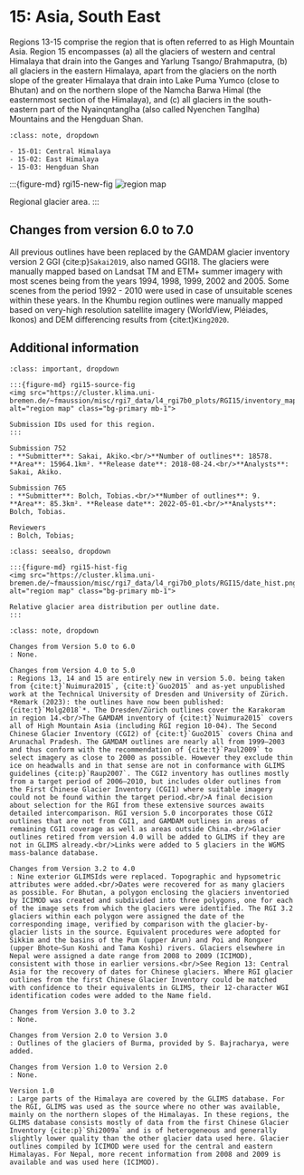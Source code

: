 # 15: Asia, South East

Regions 13-15 comprise the region that is often referred to as High Mountain Asia. Region 15 encompasses (a) all the glaciers of western and central Himalaya that drain into the Ganges and Yarlung Tsango/ Brahmaputra, (b) all glaciers in the eastern Himalaya, apart from the glaciers on the north slope of the greater Himalaya that drain into Lake Puma Yumco (close to Bhutan) and on the northern slope of the Namcha Barwa Himal (the easternmost section of the Himalaya), and (c) all glaciers in the south-eastern part of the Nyainqntanglha (also called Nyenchen Tanglha) Mountains and the Hengduan Shan. 

```{admonition} Subregions
:class: note, dropdown

- 15-01: Central Himalaya
- 15-02: East Himalaya
- 15-03: Hengduan Shan

```

:::{figure-md} rgi15-new-fig
<img src="https://cluster.klima.uni-bremen.de/~fmaussion/misc/rgi7_data/l4_rgi7b0_plots/RGI15/isrgi6_map.jpeg" alt="region map" class="bg-primary mb-1">

Regional glacier area.
:::

## Changes from version 6.0 to 7.0

All previous outlines have been replaced by the GAMDAM glacier inventory version 2 GGI {cite:p}`Sakai2019`, also named GGI18. The glaciers were manually mapped based on Landsat TM and ETM+ summer imagery with most scenes being from the years 1994, 1998, 1999, 2002 and 2005. Some scenes from the period 1992 - 2010 were used in case of unsuitable scenes within these years. In the Khumbu region outlines were manually mapped based on very-high resolution satellite imagery (WorldView, Pléiades, Ikonos) and DEM differencing results from {cite:t}`King2020`.

## Additional information 

```{admonition} Data sources and analysts
:class: important, dropdown

:::{figure-md} rgi15-source-fig
<img src="https://cluster.klima.uni-bremen.de/~fmaussion/misc/rgi7_data/l4_rgi7b0_plots/RGI15/inventory_map.jpeg" alt="region map" class="bg-primary mb-1">

Submission IDs used for this region.
:::

Submission 752
: **Submitter**: Sakai, Akiko.<br/>**Number of outlines**: 18578. **Area**: 15964.1km². **Release date**: 2018-08-24.<br/>**Analysts**: Sakai, Akiko.

Submission 765
: **Submitter**: Bolch, Tobias.<br/>**Number of outlines**: 9. **Area**: 85.3km². **Release date**: 2022-05-01.<br/>**Analysts**: Bolch, Tobias.

Reviewers
: Bolch, Tobias;

```

```{admonition} Outlines date distribution
:class: seealso, dropdown

:::{figure-md} rgi15-hist-fig
<img src="https://cluster.klima.uni-bremen.de/~fmaussion/misc/rgi7_data/l4_rgi7b0_plots/RGI15/date_hist.png" alt="region map" class="bg-primary mb-1">

Relative glacier area distribution per outline date.
:::

```

```{admonition} Version history
:class: note, dropdown

Changes from Version 5.0 to 6.0
: None.

Changes from Version 4.0 to 5.0
: Regions 13, 14 and 15 are entirely new in version 5.0. being taken from {cite:t}`Nuimura2015`, {cite:t}`Guo2015` and as-yet unpublished work at the Technical University of Dresden and University of Zürich. *Remark (2023): the outlines have now been published: {cite:t}`Molg2018`*. The Dresden/Zürich outlines cover the Karakoram in region 14.<br/>The GAMDAM inventory of {cite:t}`Nuimura2015` covers all of High Mountain Asia (including RGI region 10-04). The Second Chinese Glacier Inventory (CGI2) of {cite:t}`Guo2015` covers China and Arunachal Pradesh. The GAMDAM outlines are nearly all from 1999–2003 and thus conform with the recommendation of {cite:t}`Paul2009` to select imagery as close to 2000 as possible. However they exclude thin ice on headwalls and in that sense are not in conformance with GLIMS guidelines {cite:p}`Raup2007`. The CGI2 inventory has outlines mostly from a target period of 2006–2010, but includes older outlines from the First Chinese Glacier Inventory (CGI1) where suitable imagery could not be found within the target period.<br/>A final decision about selection for the RGI from these extensive sources awaits detailed intercomparison. RGI version 5.0 incorporates those CGI2 outlines that are not from CGI1, and GAMDAM outlines in areas of remaining CGI1 coverage as well as areas outside China.<br/>Glacier outlines retired from version 4.0 will be added to GLIMS if they are not in GLIMS already.<br/>Links were added to 5 glaciers in the WGMS mass-balance database.

Changes from Version 3.2 to 4.0
: Nine exterior GLIMSIds were replaced. Topographic and hypsometric attributes were added.<br/>Dates were recovered for as many glaciers as possible. For Bhutan, a polygon enclosing the glaciers inventoried by ICIMOD was created and subdivided into three polygons, one for each of the image sets from which the glaciers were identified. The RGI 3.2 glaciers within each polygon were assigned the date of the corresponding image, verified by comparison with the glacier-by-glacier lists in the source. Equivalent procedures were adopted for Sikkim and the basins of the Pum (upper Arun) and Poi and Rongxer (upper Bhote–Sun Koshi and Tama Koshi) rivers. Glaciers elsewhere in Nepal were assigned a date range from 2008 to 2009 (ICIMOD), consistent with those in earlier versions.<br/>See Region 13: Central Asia for the recovery of dates for Chinese glaciers. Where RGI glacier outlines from the first Chinese Glacier Inventory could be matched with confidence to their equivalents in GLIMS, their 12-character WGI identification codes were added to the Name field.

Changes from Version 3.0 to 3.2
: None.

Changes from Version 2.0 to Version 3.0
: Outlines of the glaciers of Burma, provided by S. Bajracharya, were added.

Changes from Version 1.0 to Version 2.0
: None.

Version 1.0
: Large parts of the Himalaya are covered by the GLIMS database. For the RGI, GLIMS was used as the source where no other was available, mainly on the northern slopes of the Himalayas. In these regions, the GLIMS database consists mostly of data from the first Chinese Glacier Inventory {cite:p}`Shi2009a` and is of heterogeneous and generally slightly lower quality than the other glacier data used here. Glacier outlines compiled by ICIMOD were used for the central and eastern Himalayas. For Nepal, more recent information from 2008 and 2009 is available and was used here (ICIMOD).

```
